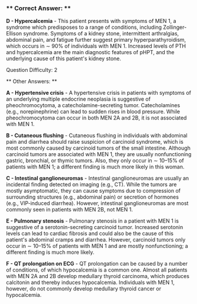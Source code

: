 ### ** Correct Answer: **

**D - Hypercalcemia** - This patient presents with symptoms of MEN 1, a syndrome which predisposes to a range of conditions, including Zollinger-Ellison syndrome. Symptoms of a kidney stone, intermittent arthralgias, abdominal pain, and fatigue further suggest primary hyperparathyroidism, which occurs in ∼ 90% of individuals with MEN 1. Increased levels of PTH and hypercalcemia are the main diagnostic features of pHPT, and the underlying cause of this patient's kidney stone.

Question Difficulty: 2

** Other Answers: **

**A - Hypertensive crisis** - A hypertensive crisis in patients with symptoms of an underlying multiple endocrine neoplasia is suggestive of pheochromocytoma, a catecholamine-secreting tumor. Catecholamines (e.g., norepinephrine) can lead to sudden rises in blood pressure. While pheochromocytoma can occur in both MEN 2A and 2B, it is not associated with MEN 1.

**B - Cutaneous flushing** - Cutaneous flushing in individuals with abdominal pain and diarrhea should raise suspicion of carcinoid syndrome, which is most commonly caused by carcinoid tumors of the small intestine. Although carcinoid tumors are associated with MEN 1, they are usually nonfunctioning gastric, bronchial, or thymic tumors. Also, they only occur in ∼ 10–15% of patients with MEN 1; a different finding is much more likely in this woman.

**C - Intestinal ganglioneuromas** - Intestinal ganglioneuromas are usually an incidental finding detected on imaging (e.g., CT). While the tumors are mostly asymptomatic, they can cause symptoms due to compression of surrounding structures (e.g., abdominal pain) or secretion of hormones (e.g., VIP-induced diarrhea). However, intestinal ganglioneuromas are most commonly seen in patients with MEN 2B, not MEN 1.

**E - Pulmonary stenosis** - Pulmonary stenosis in a patient with MEN 1 is suggestive of a serotonin-secreting carcinoid tumor. Increased serotonin levels can lead to cardiac fibrosis and could also be the cause of this patient's abdominal cramps and diarrhea. However, carcinoid tumors only occur in ∼ 10–15% of patients with MEN 1 and are mostly nonfunctioning; a different finding is much more likely.

**F - QT prolongation on ECG** - QT prolongation can be caused by a number of conditions, of which hypocalcemia is a common one. Almost all patients with MEN 2A and 2B develop medullary thyroid carcinoma, which produces calcitonin and thereby induces hypocalcemia. Individuals with MEN 1, however, do not commonly develop medullary thyroid cancer or hypocalcemia.

